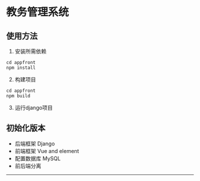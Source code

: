 # 教务管理系统

## 使用方法
1. 安装所需依赖
```
cd appfront
npm install
```
2. 构建项目
```
cd appfront
npm build
```
3. 运行django项目

## 初始化版本
+ 后端框架 Django
+ 前端框架 Vue and element
+ 配置数据库 MySQL
+ 前后端分离

---

